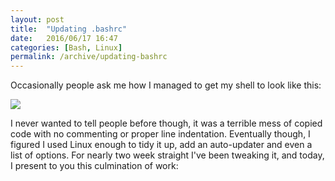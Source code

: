 ```yaml
---
layout: post
title:  "Updating .bashrc"
date:   2016/06/17 16:47
categories: [Bash, Linux]
permalink: /archive/updating-bashrc
---
```


Occasionally people ask me how I managed to get my shell to look like this:

![](http://i.imgur.com/huO6yyr.png)

I never wanted to tell people before though, it was a terrible mess of copied code with no commenting or proper line indentation.  Eventually though, I figured I used Linux enough to tidy it up, add an auto-updater and even a list of options.  For nearly two week straight I've been tweaking it, and today, I present to you this culmination of work:
